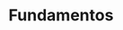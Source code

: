 ---
title: "Fundamentos"
linkTitle: "Fundamentos"
weight: 1
tags: [docker, contenedores, fundamentos]
description:  
---